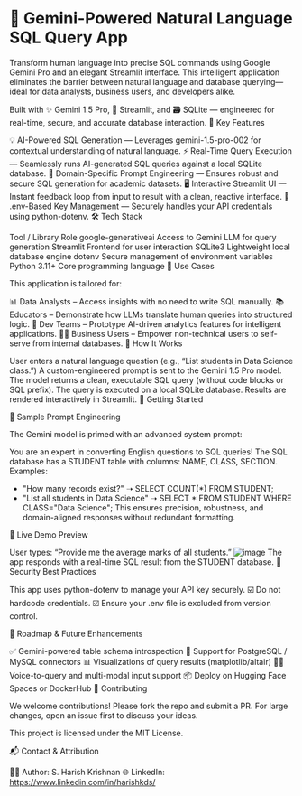 # 🚀 Gemini-Powered Natural Language SQL Query App

Transform human language into precise SQL commands using Google Gemini Pro and an elegant Streamlit interface.
This intelligent application eliminates the barrier between natural language and database querying—ideal for data analysts, business users, and developers alike.

Built with ✨ Gemini 1.5 Pro, 🚀 Streamlit, and 🗃️ SQLite — engineered for real-time, secure, and accurate database interaction.
🌟 Key Features

💡 AI-Powered SQL Generation — Leverages gemini-1.5-pro-002 for contextual understanding of natural language.
⚡ Real-Time Query Execution — Seamlessly runs AI-generated SQL queries against a local SQLite database.
🧠 Domain-Specific Prompt Engineering — Ensures robust and secure SQL generation for academic datasets.
🖥️ Interactive Streamlit UI — Instant feedback loop from input to result with a clean, reactive interface.
🔐 .env-Based Key Management — Securely handles your API credentials using python-dotenv.
🛠️ Tech Stack

Tool / Library	Role
google-generativeai	Access to Gemini LLM for query generation
Streamlit	Frontend for user interaction
SQLite3	Lightweight local database engine
dotenv	Secure management of environment variables
Python 3.11+	Core programming language
🎯 Use Cases

This application is tailored for:

📊 Data Analysts – Access insights with no need to write SQL manually.
📚 Educators – Demonstrate how LLMs translate human queries into structured logic.
🧪 Dev Teams – Prototype AI-driven analytics features for intelligent applications.
🧍‍♀️ Business Users – Empower non-technical users to self-serve from internal databases.
🧠 How It Works

User enters a natural language question (e.g., “List students in Data Science class.”)
A custom-engineered prompt is sent to the Gemini 1.5 Pro model.
The model returns a clean, executable SQL query (without code blocks or SQL prefix).
The query is executed on a local SQLite database.
Results are rendered interactively in Streamlit.
🚀 Getting Started

🧪 Sample Prompt Engineering

The Gemini model is primed with an advanced system prompt:

You are an expert in converting English questions to SQL queries!
The SQL database has a STUDENT table with columns: NAME, CLASS, SECTION.
Examples:
- "How many records exist?" ➝ SELECT COUNT(*) FROM STUDENT;
- "List all students in Data Science" ➝ SELECT * FROM STUDENT WHERE CLASS="Data Science";
This ensures precision, robustness, and domain-aligned responses without redundant formatting.

📸 Live Demo Preview

User types: “Provide me the average marks of all students.”
![image](https://github.com/user-attachments/assets/a2136f1b-198b-4799-88a6-15269992f897)
The app responds with a real-time SQL result from the STUDENT database.
🔐 Security Best Practices

This app uses python-dotenv to manage your API key securely.
☑️ Do not hardcode credentials.
☑️ Ensure your .env file is excluded from version control.

🌱 Roadmap & Future Enhancements

✅ Gemini-powered table schema introspection
🔄 Support for PostgreSQL / MySQL connectors
📊 Visualizations of query results (matplotlib/altair)
🧑‍🎤 Voice-to-query and multi-modal input support
📦 Deploy on Hugging Face Spaces or DockerHub
🤝 Contributing

We welcome contributions! Please fork the repo and submit a PR.
For large changes, open an issue first to discuss your ideas.

This project is licensed under the MIT License.

📬 Contact & Attribution

👨‍💻 Author: S. Harish Krishnan
🌐 LinkedIn: https://www.linkedin.com/in/harishkds/
